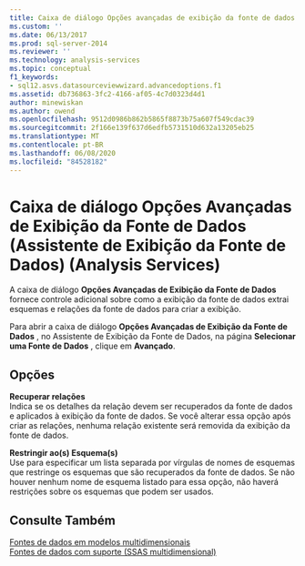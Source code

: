```yaml
---
title: Caixa de diálogo Opções avançadas de exibição da fonte de dados (Assistente de exibição da fonte de dados) (Analysis Services) | Microsoft Docs
ms.custom: ''
ms.date: 06/13/2017
ms.prod: sql-server-2014
ms.reviewer: ''
ms.technology: analysis-services
ms.topic: conceptual
f1_keywords:
- sql12.asvs.datasourceviewwizard.advancedoptions.f1
ms.assetid: db736863-3fc2-4166-af05-4c7d0323d4d1
author: minewiskan
ms.author: owend
ms.openlocfilehash: 9512d0986b862b5865f8873b75a607f549cdac39
ms.sourcegitcommit: 2f166e139f637d6edfb5731510d632a13205eb25
ms.translationtype: MT
ms.contentlocale: pt-BR
ms.lasthandoff: 06/08/2020
ms.locfileid: "84528182"
---
```

# <a name="advanced-data-source-view-options-dialog-box-data-source-view-wizard-analysis-services"></a>Caixa de diálogo Opções Avançadas de Exibição da Fonte de Dados (Assistente de Exibição da Fonte de Dados) (Analysis Services)
  A caixa de diálogo **Opções Avançadas de Exibição da Fonte de Dados** fornece controle adicional sobre como a exibição da fonte de dados extrai esquemas e relações da fonte de dados para criar a exibição.  
  
 Para abrir a caixa de diálogo **Opções Avançadas de Exibição da Fonte de Dados** , no Assistente de Exibição da Fonte de Dados, na página **Selecionar uma Fonte de Dados** , clique em **Avançado**.  
  
## <a name="options"></a>Opções  
 **Recuperar relações**  
 Indica se os detalhes da relação devem ser recuperados da fonte de dados e aplicados à exibição da fonte de dados. Se você alterar essa opção após criar as relações, nenhuma relação existente será removida da exibição da fonte de dados.  
  
 **Restringir ao(s) Esquema(s)**  
 Use para especificar um lista separada por vírgulas de nomes de esquemas que restringe os esquemas que são recuperados da fonte de dados. Se não houver nenhum nome de esquema listado para essa opção, não haverá restrições sobre os esquemas que podem ser usados.  
  
## <a name="see-also"></a>Consulte Também  
 [Fontes de dados em modelos multidimensionais](multidimensional-models/data-sources-in-multidimensional-models.md)   
 [Fontes de dados com suporte &#40;SSAS multidimensional&#41;](multidimensional-models/supported-data-sources-ssas-multidimensional.md)  
  
  
